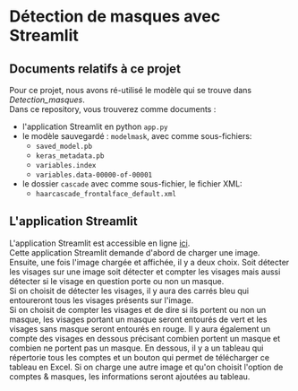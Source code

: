 # Détection de masques avec Streamlit

## Documents relatifs à ce projet
Pour ce projet, nous avons ré-utilisé le modèle qui se trouve dans *Detection_masques*.   
Dans ce repository, vous trouverez comme documents : 
- l'application Streamlit en python `app.py`
- le modèle sauvegardé : `modelmask`, avec comme sous-fichiers:
  - `saved_model.pb`
  - `keras_metadata.pb`
  - `variables.index`
  - `variables.data-00000-of-00001`
- le dossier `cascade` avec comme sous-fichier, le fichier XML:
  - `haarcascade_frontalface_default.xml`

  
## L'application Streamlit
L'application Streamlit est accessible en ligne [ici](https://share.streamlit.io/paulinesanchez/detection_masques_avec_streamlit/main/app.py).  
Cette application Streamlit demande d'abord de charger une image.  
Ensuite, une fois l'image chargée et affichée, il y a deux choix. Soit détecter les visages sur une image soit détecter et compter les visages mais aussi détecter si le visage en question porte ou non un masque.  
Si on choisit de détecter les visages, il y aura des carrés bleu qui entoureront tous les visages présents sur l'image.  
Si on choisit de compter les visages et de dire si ils portent ou non un masque, les visages portant un masque seront entourés de vert et les visages sans masque seront entourés en rouge. Il y aura également un compte des visages en dessous précisant combien portent un masque et combien ne portent pas un masque. En dessous, il y a un tableau qui répertorie tous les comptes et un bouton qui permet de télécharger ce tableau en Excel. Si on charge une autre image et qu'on choisit l'option de comptes & masques, les informations seront ajoutées au tableau.
